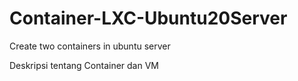 # Container-LXC-Ubuntu20Server
Create two containers in ubuntu server

Deskripsi tentang Container dan VM


